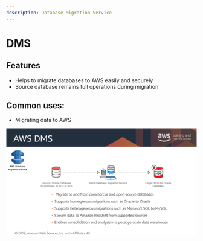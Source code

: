 ```yaml
---
description: Database Migration Service
---
```


# DMS

## Features

* Helps to migrate databases to AWS easily and securely
* Source database remains full operations during migration&#x20;

## Common uses:

* Migrating data to AWS&#x20;

![AWS DMS (aws.training)](<../.gitbook/assets/Screen Shot 2019-10-27 at 11.32.40 AM.png>)

